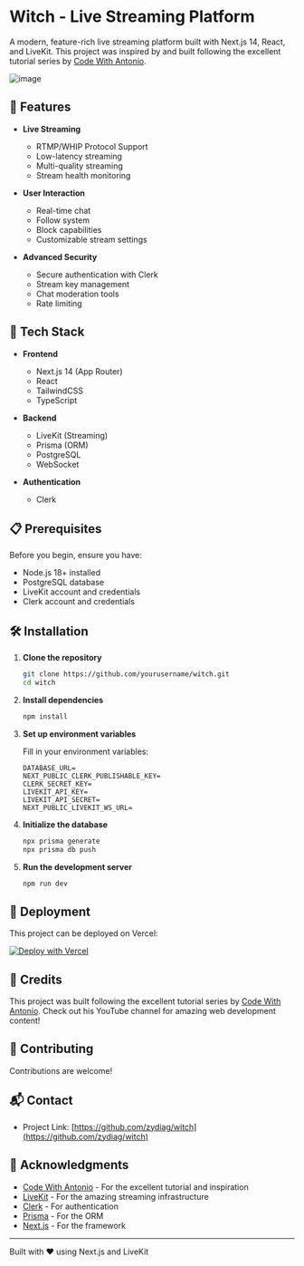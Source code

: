 # Witch - Live Streaming Platform

A modern, feature-rich live streaming platform built with Next.js 14, React, and LiveKit. This project was inspired by and built following the excellent tutorial series by [Code With Antonio](https://www.youtube.com/@codewithantonio).

![image](https://github.com/user-attachments/assets/c4c74566-57f9-4285-b9c9-dfd59b6c8575)


## 🌟 Features

- **Live Streaming**

  - RTMP/WHIP Protocol Support
  - Low-latency streaming
  - Multi-quality streaming
  - Stream health monitoring

- **User Interaction**

  - Real-time chat
  - Follow system
  - Block capabilities
  - Customizable stream settings

- **Advanced Security**
  - Secure authentication with Clerk
  - Stream key management
  - Chat moderation tools
  - Rate limiting

## 🚀 Tech Stack

- **Frontend**

  - Next.js 14 (App Router)
  - React
  - TailwindCSS
  - TypeScript

- **Backend**

  - LiveKit (Streaming)
  - Prisma (ORM)
  - PostgreSQL
  - WebSocket

- **Authentication**
  - Clerk

## 📋 Prerequisites

Before you begin, ensure you have:

- Node.js 18+ installed
- PostgreSQL database
- LiveKit account and credentials
- Clerk account and credentials

## 🛠️ Installation

1. **Clone the repository**

   ```bash
   git clone https://github.com/yourusername/witch.git
   cd witch
   ```

2. **Install dependencies**

   ```bash
   npm install
   ```

3. **Set up environment variables**

   Fill in your environment variables:

   ```env
   DATABASE_URL=
   NEXT_PUBLIC_CLERK_PUBLISHABLE_KEY=
   CLERK_SECRET_KEY=
   LIVEKIT_API_KEY=
   LIVEKIT_API_SECRET=
   NEXT_PUBLIC_LIVEKIT_WS_URL=
   ```

4. **Initialize the database**

   ```bash
   npx prisma generate
   npx prisma db push
   ```

5. **Run the development server**
   ```bash
   npm run dev
   ```

## 🚀 Deployment

This project can be deployed on Vercel:

[![Deploy with Vercel](https://vercel.com/button)](https://witch-one.vercel.app/)

## 👏 Credits

This project was built following the excellent tutorial series by [Code With Antonio](https://www.youtube.com/@codewithantonio). Check out his YouTube channel for amazing web development content!

## 🤝 Contributing

Contributions are welcome!

## 📬 Contact

- Project Link: [https://github.com/zydiag/witch](https://github.com/zydiag/witch)

## 🙏 Acknowledgments

- [Code With Antonio](https://www.youtube.com/@codewithantonio) - For the excellent tutorial and inspiration
- [LiveKit](https://livekit.io) - For the amazing streaming infrastructure
- [Clerk](https://clerk.dev) - For authentication
- [Prisma](https://prisma.io) - For the ORM
- [Next.js](https://nextjs.org) - For the framework

---

Built with ❤️ using Next.js and LiveKit
